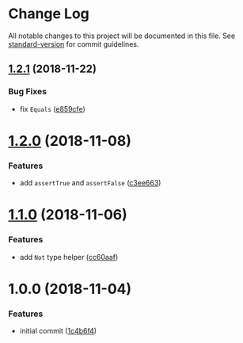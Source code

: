 # Change Log

All notable changes to this project will be documented in this file. See [standard-version](https://github.com/conventional-changelog/standard-version) for commit guidelines.

<a name="1.2.1"></a>

## [1.2.1](https://github.com/danielpa9708/typescript-test-utils/compare/v1.2.0...v1.2.1) (2018-11-22)

### Bug Fixes

- fix `Equals` ([e859cfe](https://github.com/danielpa9708/typescript-test-utils/commit/e859cfe))

<a name="1.2.0"></a>

# [1.2.0](https://github.com/danielpa9708/typescript-test-utils/compare/v1.1.0...v1.2.0) (2018-11-08)

### Features

- add `assertTrue` and `assertFalse` ([c3ee663](https://github.com/danielpa9708/typescript-test-utils/commit/c3ee663))

<a name="1.1.0"></a>

# [1.1.0](https://github.com/danielpa9708/typescript-test-utils/compare/v1.0.0...v1.1.0) (2018-11-06)

### Features

- add `Not` type helper ([cc60aaf](https://github.com/danielpa9708/typescript-test-utils/commit/cc60aaf))

<a name="1.0.0"></a>

# 1.0.0 (2018-11-04)

### Features

- initial commit ([1c4b6f4](https://github.com/danielpa9708/typescript-test-utils/commit/1c4b6f4))
